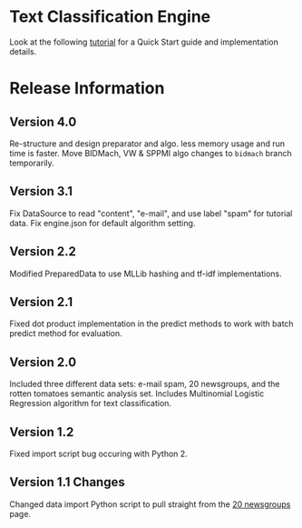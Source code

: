 # Text Classification Engine

Look at the following [tutorial](https://docs.prediction.io/demo/textclassification/) for a Quick Start guide and implementation details.

# Release Information

## Version 4.0

Re-structure and design preparator and algo. less memory usage and run time is faster.
Move BIDMach, VW & SPPMI algo changes to `bidmach` branch temporarily.

## Version 3.1

Fix DataSource to read "content", "e-mail", and use label "spam" for tutorial data.
Fix engine.json for default algorithm setting.


## Version 2.2

Modified PreparedData to use MLLib hashing and tf-idf implementations.

## Version 2.1

Fixed dot product implementation in the predict methods to work with batch predict method for evaluation.

## Version 2.0

Included three different data sets: e-mail spam, 20 newsgroups, and the rotten tomatoes semantic analysis set. Includes Multinomial Logistic Regression algorithm for text classification.

## Version 1.2

Fixed import script bug occuring with Python 2.

## Version 1.1 Changes

Changed data import Python script to pull straight from the [20 newsgroups](http://qwone.com/~jason/20Newsgroups/) page.
